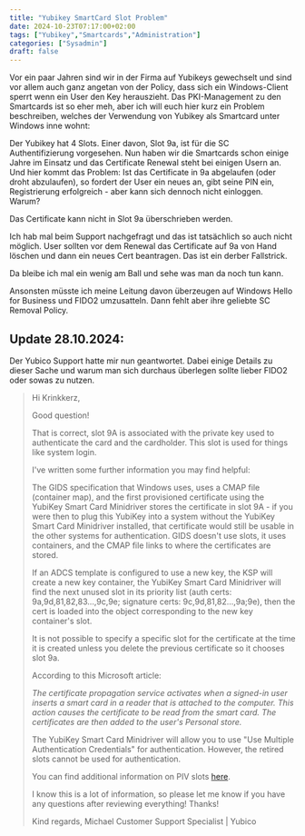 ```yaml
---
title: "Yubikey SmartCard Slot Problem"
date: 2024-10-23T07:17:00+02:00
tags: ["Yubikey","Smartcards","Administration"]
categories: ["Sysadmin"]
draft: false
---
```

Vor ein paar Jahren sind wir in der Firma auf Yubikeys gewechselt und sind vor allem auch ganz angetan von der Policy, dass sich ein Windows-Client sperrt wenn ein User den Key herauszieht. Das PKI-Management zu den Smartcards ist so eher meh, aber ich will euch hier kurz ein Problem beschreiben, welches der Verwendung von Yubikey als Smartcard unter Windows inne wohnt:

Der Yubikey hat 4 Slots. Einer davon, Slot 9a, ist für die SC Authentifizierung vorgesehen. Nun haben wir die Smartcards schon einige Jahre im Einsatz und das Certificate Renewal steht bei einigen Usern an. Und hier kommt das Problem: Ist das Certificate in 9a abgelaufen (oder droht abzulaufen), so fordert der User ein neues an, gibt seine PIN ein, Registrierung erfolgreich - aber kann sich dennoch nicht einloggen. Warum?

Das Certificate kann nicht in Slot 9a überschrieben werden.

Ich hab mal beim Support nachgefragt und das ist tatsächlich so auch nicht möglich. User sollten vor dem Renewal das Certificate auf 9a von Hand löschen und dann ein neues Cert beantragen. Das ist ein derber Fallstrick.

Da bleibe ich mal ein wenig am Ball und sehe was man da noch tun kann.

Ansonsten müsste ich meine Leitung davon überzeugen auf Windows Hello for Business und FIDO2 umzusatteln. Dann fehlt aber ihre geliebte SC Removal Policy.

## Update 28.10.2024:

Der Yubico Support hatte mir nun geantwortet. Dabei einige Details zu dieser Sache und warum man sich durchaus überlegen sollte lieber FIDO2 oder sowas zu nutzen.

<blockquote>
Hi Krinkkerz,
 
Good question!
 
That is correct, slot 9A is associated with the private key used to authenticate the card and the cardholder. This slot is used for things like system login.
 
I've written some further information you may find helpful:
 
The GIDS specification that Windows uses, uses a CMAP file (container map), and the first provisioned certificate using the YubiKey Smart Card Minidriver stores the certificate in slot 9A - if you were then to plug this YubiKey into a system without the YubiKey Smart Card Minidriver installed, that certificate would still be usable in the other systems for authentication. GIDS doesn't use slots, it uses containers, and the CMAP file links to where the certificates are stored. 
 
If an ADCS template is configured to use a new key, the KSP will create a new key container, the YubiKey Smart Card Minidriver will find the next unused slot in its priority list (auth certs: 9a,9d,81,82,83...,9c,9e; signature certs: 9c,9d,81,82...,9a;9e), then the cert is loaded into the object corresponding to the new key container's slot.
 
It is not possible to specify a specific slot for the certificate at the time it is created unless you delete the previous certificate so it chooses slot 9a. 
 
According to this Microsoft article:
 
<i>The certificate propagation service activates when a signed-in user inserts a smart card in a reader that is attached to the computer. This action causes the certificate to be read from the smart card. The certificates are then added to the user's Personal store.</i>
 
The YubiKey Smart Card Minidriver will allow you to use "Use Multiple Authentication Credentials" for authentication. However, the retired slots cannot be used for authentication.

You can find additional information on PIV slots <a href="https://developers.yubico.com/PIV/Introduction/Certificate_slots.html">here</a>.
 
I know this is a lot of information, so please let me know if you have any questions after reviewing everything! Thanks!

Kind regards,
Michael
Customer Support Specialist | Yubico
</blockquote>


